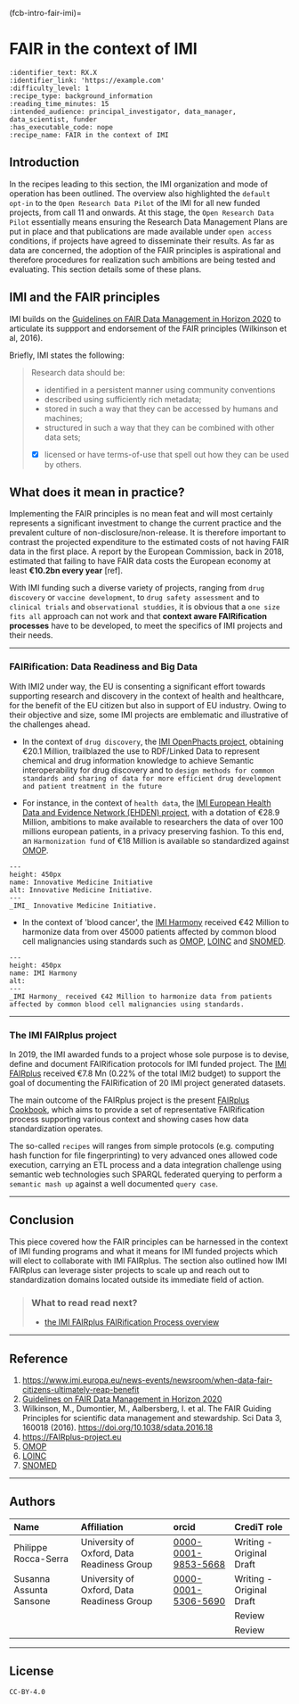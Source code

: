 (fcb-intro-fair-imi)=
# FAIR in the context of IMI



````{panels_fairplus}
:identifier_text: RX.X
:identifier_link: 'https://example.com'
:difficulty_level: 1
:recipe_type: background_information
:reading_time_minutes: 15
:intended_audience: principal_investigator, data_manager, data_scientist, funder  
:has_executable_code: nope
:recipe_name: FAIR in the context of IMI
````

## Introduction

In the recipes leading to this section, the IMI organization and mode of operation has been outlined. The overview also highlighted the `default opt-in` to the `Open Research Data Pilot` of the IMI for all new funded projects, from call 11 and onwards.
At this stage, the `Open Research Data Pilot` essentially means ensuring the Research Data Management Plans are put in place and that publications are made available under `open access` conditions, if projects have agreed to disseminate their results.
As far as data are concerned, the adoption of the FAIR principles is aspirational and therefore procedures for realization such ambitions are being tested and evaluating. This section details some of these plans.



## IMI and the FAIR principles


IMI builds on the [Guidelines on FAIR Data Management in Horizon 2020](https://ec.europa.eu/research/participants/data/ref/h2020/grants_manual/hi/oa_pilot/h2020-hi-oa-data-mgt_en.pdf) to articulate its suppport and endorsement of the FAIR principles (Wilkinson et al, 2016).

Briefly, IMI states the following:
> Research data should be:
> - identified in a persistent manner using community conventions
> - described using sufficiently rich metadata;
> - stored in such a way that they can be accessed by humans and machines;
> - structured in such a way that they can be combined with other data sets;
>- [x] licensed or have terms-of-use that spell out how they can be used by others.


## What does it mean in practice?

Implementing the FAIR principles is no mean feat and will most certainly represents a significant investment to change the current practice and the prevalent culture of non-disclosure/non-release.
It is therefore important to contrast the projected expenditure to the estimated costs of not having FAIR data in the first place. A report by the European Commission, back in 2018, estimated that failing to have FAIR data costs the European economy at least **€10.2bn every year** [ref].
    

With IMI funding such a diverse variety of projects, ranging from `drug discovery` or `vaccine development`, to `drug safety assessment` and to `clinical trials` and `observational studdies`, it is obvious that a `one size fits all` approach can not work and that **context aware FAIRification processes** have to be developed, to meet the specifics of IMI projects and their needs.

---

### FAIRification: Data Readiness and Big Data

With IMI2 under way, the EU is consenting a significant effort towards supporting research and discovery in the context of health and healthcare, for the benefit of the EU citizen but also in support of EU industry.
Owing to their objective and size, some IMI projects are emblematic and illustrative of the challenges ahead. 

* In the context of `drug discovery`, the [IMI OpenPhacts project](http://www.openphacts.org), obtaining €20.1 Million, trailblazed the use to RDF/Linked Data to represent chemical and drug information knowledge to achieve 	Semantic interoperability for drug discovery and to `design methods for common standards and sharing of data for more efficient drug development and patient treatment in the future`


* For instance, in the context of `health data`, the [IMI European Health Data and Evidence Network (EHDEN) project](https://www.ehden.eu/), with a dotation of €28.9 Million,  ambitions to make available to researchers the data of over 100 millions european patients, in a privacy preserving fashion. To this end, an `Harmonization fund` of €18 Million is available so standardized against [OMOP](https://www.ohdsi.org/data-standardization/the-common-data-model/).

<!-- ![](https://i.imgur.com/Z9eiWHL.png) -->


<!-- <div style="justify-content: center;">
<img src="https://i.imgur.com/Z9eiWHL.png" style="border:1px solid black"/>
</div> -->


```{figure} https://i.imgur.com/Z9eiWHL.png
---
height: 450px
name: Innovative Medicine Initiative
alt: Innovative Medicine Initiative.
---
_IMI_ Innovative Medicine Initiative.
```


* In the context of 'blood cancer', the [IMI Harmony](https://www.imi.europa.eu/projects-results/project-factsheets/harmony) received €42 Million to harmonize data from over 45000 patients affected by common blood cell malignancies using standards such as [OMOP](https://www.ohdsi.org/data-standardization/the-common-data-model/), [LOINC]() and [SNOMED]().


<!-- ![](https://i.imgur.com/pNgpTA1.jpg) -->

<!-- <div style="justify-content: center;">
<img src="https://i.imgur.com/mXKjpAR.jpg"  style="border:1px solid black"/>
</div>
 -->

```{figure} https://i.imgur.com/mXKjpAR.jpg
---
height: 450px
name: IMI Harmony
alt: 
---
_IMI Harmony_ received €42 Million to harmonize data from patients affected by common blood cell malignancies using standards.
```

---

    
### The IMI FAIRplus project

In 2019, the IMI awarded funds to a project whose sole purpose is to devise, define and document FAIRification protocols for IMI funded project. The [IMI FAIRplus](https://fairplus-project.eu) received €7.8 Mn (0.22% of the total IMI2 budget) to support the goal of documenting the FAIRification of 20 IMI project generated datasets.

The main outcome of the FAIRplus project is the present [FAIRplus Cookbook](https://fairplus.github.io/the-fair-cookbook/intro.html), which aims to provide a set of representative FAIRification process supporting various context and showing cases how data standardization operates.

The so-called `recipes` will ranges from simple protocols (e.g. computing hash function for file fingerprinting) to very advanced ones allowed code execution, carrying an ETL process and a data integration challenge using semantic web technologies such SPARQL federated querying to perform a `semantic mash up` against a well documented `query case`.

---


## Conclusion

This piece covered how the FAIR principles can be harnessed in the context of IMI funding programs and what it means for IMI funded projects which will elect to collaborate with IMI FAIRplus.
The section also outlined how IMI FAIRplus can leverage sister projects to scale up and reach out to standardization domains located outside its immediate field of action.

> ### What to read read next?
> * [the IMI FAIRplus FAIRification Process overview](https://www.TODO.todo)


---

## Reference

1. https://www.imi.europa.eu/news-events/newsroom/when-data-fair-citizens-ultimately-reap-benefit
2. [Guidelines on FAIR Data Management in Horizon 2020](https://ec.europa.eu/research/participants/data/ref/h2020/grants_manual/hi/oa_pilot/h2020-hi-oa-data-mgt_en.pdf)
3. Wilkinson, M., Dumontier, M., Aalbersberg, I. et al. The FAIR Guiding Principles for scientific data management and stewardship. Sci Data 3, 160018 (2016). https://doi.org/10.1038/sdata.2016.18
4. https://FAIRplus-project.eu
5. [OMOP](https://www.ohdsi.org/data-standardization/the-common-data-model/)
6. [LOINC](https://loinc.org/)
7. [SNOMED](https://www.snomed.org)

---

## Authors

| Name | Affiliation  | orcid | CrediT role  |
| :------------- | :------------- | :------------- |:------------- |
| Philippe Rocca-Serra |  University of Oxford, Data Readiness Group| [0000-0001-9853-5668](https://orcid.org/orcid.org/0000-0001-9853-5668) | Writing - Original Draft|
|Susanna Assunta Sansone|University of Oxford, Data Readiness Group| [0000-0001-5306-5690](https://orcid.org/orcid.org/0000-0001-5306-5690)|Writing - Original Draft|
||||Review|
||||Review|

---

## License

````{license_fairplus}
CC-BY-4.0
````



